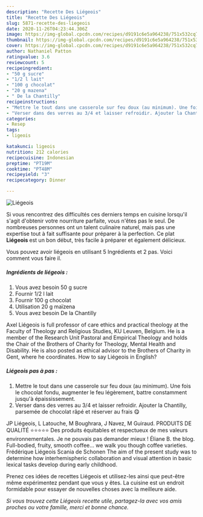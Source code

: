 ```yaml
---
description: "Recette Des Liégeois"
title: "Recette Des Liégeois"
slug: 5871-recette-des-liegeois
date: 2020-11-26T04:23:44.306Z
image: https://img-global.cpcdn.com/recipes/d9191c6e5a964238/751x532cq70/liegeois-photo-principale-de-la-recette.jpg
thumbnail: https://img-global.cpcdn.com/recipes/d9191c6e5a964238/751x532cq70/liegeois-photo-principale-de-la-recette.jpg
cover: https://img-global.cpcdn.com/recipes/d9191c6e5a964238/751x532cq70/liegeois-photo-principale-de-la-recette.jpg
author: Nathaniel Patton
ratingvalue: 3.6
reviewcount: 5
recipeingredient:
- "50 g sucre"
- "1/2 l lait"
- "100 g chocolat"
- "20 g mazena"
- " De la Chantilly"
recipeinstructions:
- "Mettre le tout dans une casserole sur feu doux (au minimum). Une fois le chocolat fondu, augmenter le feu légèrement, battre constamment jusqu&#39;à épaississement."
- "Verser dans des verres au 3/4 et laisser refroidir. Ajouter la Chantilly, parsemée de chocolat râpé et réserver au frais 😋"
categories:
- Resep
tags:
- ligeois

katakunci: ligeois 
nutrition: 212 calories
recipecuisine: Indonesian
preptime: "PT19M"
cooktime: "PT48M"
recipeyield: "3"
recipecategory: Dinner

---
```



![Liégeois](https://img-global.cpcdn.com/recipes/d9191c6e5a964238/751x532cq70/liegeois-photo-principale-de-la-recette.jpg)

Si vous rencontrez des difficultés ces derniers temps en cuisine lorsqu'il s'agit d'obtenir votre nourriture parfaite, vous n'êtes pas le seul. De nombreuses personnes ont un talent culinaire naturel, mais pas une expertise tout à fait suffisante pour préparer à la perfection. Ce plat <strong> Liégeois </strong> est un bon début, très facile à préparer et également délicieux.

<!--inarticleads1-->

Vous pouvez avoir liégeois en utilisant 5 Ingrédients et 2 pas. Voici comment vous faire il.

##### Ingrédients de liégeois :

1. Vous avez besoin 50 g sucre
1. Fournir 1/2 l lait
1. Fournir 100 g chocolat
1. Utilisation 20 g maïzena
1. Vous avez besoin  De la Chantilly


Axel Liégeois is full professor of care ethics and practical theology at the Faculty of Theology and Religious Studies, KU Leuven, Belgium. He is a member of the Research Unit Pastoral and Empirical Theology and holds the Chair of the Brothers of Charity for Theology, Mental Health and Disability. He is also posted as ethical advisor to the Brothers of Charity in Gent, where he coordinates. How to say Liégeois in English? 

<!--inarticleads2-->

##### Liégeois pas à pas :

1. Mettre le tout dans une casserole sur feu doux (au minimum). Une fois le chocolat fondu, augmenter le feu légèrement, battre constamment jusqu&#39;à épaississement.
1. Verser dans des verres au 3/4 et laisser refroidir. Ajouter la Chantilly, parsemée de chocolat râpé et réserver au frais 😋


JP Liégeois, L Latouche, M Boughrara, J Navez, M Guiraud. PRODUITS DE QUALITÉ ⭐️⭐️⭐️⭐️⭐️ Des produits équitables et respectueux de mes valeurs environnementales. Je ne pouvais pas demander mieux ! Éliane B. the blog. Full-bodied, fruity, smooth coffee… we walk you though coffee varieties. Frédérique Liégeois Scania de Schonen The aim of the present study was to determine how interhemispheric collaboration and visual attention in basic lexical tasks develop during early childhood. 

<!--inarticleads1-->

<p>
Prenez ces idées de recettes Liégeois et utilisez-les ainsi que peut-être même expérimentez pendant que vous y êtes. La cuisine est un endroit formidable pour essayer de nouvelles choses avec la meilleure aide.
</p>

<p>
<i>Si vous trouvez cette Liégeois recette utile, partagez-la avec vos amis proches ou votre famille, merci et bonne chance.</i>
</p>

